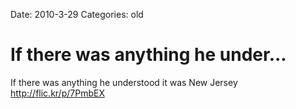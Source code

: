 Date: 2010-3-29
Categories: old

# If there was anything he under...

If there was anything he understood it was New Jersey <a href="http://flic.kr/p/7PmbEX" rel="nofollow">http://flic.kr/p/7PmbEX</a>
